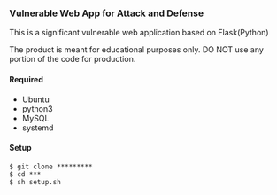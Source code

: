 ### Vulnerable Web App for Attack and Defense
This is a significant vulnerable web application based on Flask(Python)

The product is meant for educational purposes only. DO NOT use any portion of the code for production.
#### Required
- Ubuntu
- python3
- MySQL
- systemd
#### Setup

```
$ git clone *********
$ cd ***
$ sh setup.sh
```

